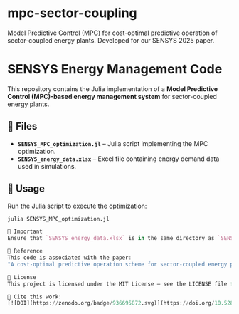 # mpc-sector-coupling
Model Predictive Control (MPC) for cost-optimal predictive operation of sector-coupled energy plants. Developed for our SENSYS 2025 paper.

# **SENSYS Energy Management Code**  

This repository contains the Julia implementation of a **Model Predictive Control (MPC)-based energy management system** for sector-coupled energy plants.  

## 📂 **Files**  
- **`SENSYS_MPC_optimization.jl`** – Julia script implementing the MPC optimization.  
- **`SENSYS_energy_data.xlsx`** – Excel file containing energy demand data used in simulations.  

## 🚀 **Usage**  
Run the Julia script to execute the optimization:  
```julia
julia SENSYS_MPC_optimization.jl

📌 Important  
Ensure that `SENSYS_energy_data.xlsx` is in the same directory as `SENSYS_MPC_optimization.jl` before running the script.

📌 Reference
This code is associated with the paper:
"A cost-optimal predictive operation scheme for sector-coupled energy plants with start-up delays and start-up costs" (submitted to SENSYS 2025).

📝 License
This project is licensed under the MIT License – see the LICENSE file for details.

📖 Cite this work:
[![DOI](https://zenodo.org/badge/936695872.svg)](https://doi.org/10.5281/zenodo.14906887)





